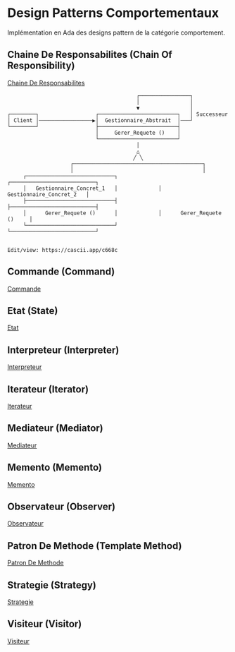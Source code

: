# Design Patterns Comportementaux

Implémentation en Ada des designs pattern de la catégorie comportement.


## Chaine De Responsabilites (Chain Of Responsibility)

[Chaine De Responsabilites](./Chaine_De_Responsabilites_(Chain_Of_Responsibility))

```
                                         ┌────────────────┐
                                         │                │
                                         ▼                │
┌────────┐                  ┌─────────────────────────┐   │ Successeur
│ Client │─────────────────▶│  Gestionnaire_Abstrait  │───┘
└────────┘                  ├─────────────────────────┤
                            │     Gerer_Requete ()    │
                            └─────────────────────────┘
                                         │
                                         △
                                        ╱ ╲
                    ┌─────────────────────────────────────────┐
                    │                                         │
     ┌────────────────────────────┐             ┌───────────────────────────┐
     │   Gestionnaire_Concret_1   │             │  Gestionnaire_Concret_2   │
     ├────────────────────────────┤             ├───────────────────────────┤
     │      Gerer_Requete ()      │             │      Gerer_Requete ()     │
     └────────────────────────────┘             └───────────────────────────┘


Edit/view: https://cascii.app/c668c

```

## Commande (Command)

[Commande](./Commande_(Command))

## Etat (State)

[Etat](./Etat_(State))

## Interpreteur (Interpreter)

[Interpreteur](./Interpreteur_(Interpreter))

## Iterateur (Iterator)

[Iterateur](./Iterateur_(Iterator))

## Mediateur (Mediator)

[Mediateur](./Mediateur_(Mediator))

## Memento (Memento)

[Memento](./Memento_(Memento))

## Observateur (Observer)

[Observateur](./Observateur_(Observer))

## Patron De Methode (Template Method)

[Patron De Methode](./Patron_De_Methode_(Template_Method))

## Strategie (Strategy)

[Strategie](./Strategie_(Strategy))

## Visiteur (Visitor)

[Visiteur](./Visiteur_(Visitor))
